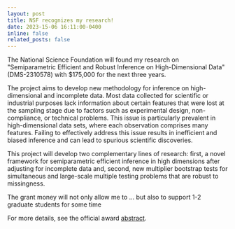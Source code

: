 ```yaml
---
layout: post
title: NSF recognizes my research!
date: 2023-15-06 16:11:00-0400
inline: false
related_posts: false
---
```


The National Science Foundation will found my research on "Semiparametric Efficient and Robust Inference on High-Dimensional Data" (DMS-2310578) with $175,000 for the next three years. 

The project aims to develop new methodology for inference on high-dimensional and incomplete data. Most data collected for scientific or industrial purposes lack information about certain features that were lost at the sampling stage due to factors such as experimental design, non-compliance, or technical problems. This issue is particularly prevalent in high-dimensional data sets, where each observation comprises many features. Failing to effectively address this issue results in inefficient and biased inference and can lead to spurious scientific discoveries.

This project will develop two complementary lines of research: first, a novel framework for semiparametric efficient inference in high dimensions after adjusting for incomplete data and, second, new multiplier bootstrap tests for simultaneous and large-scale multiple testing problems that are robust to missingness.

The grant money will not only allow me to  ... but also to support 1-2 graduate students for some time 

For more details, see the official award <a href="https://www.nsf.gov/awardsearch/showAward?AWD_ID=2310578&HistoricalAwards=false">abstract</a>.
